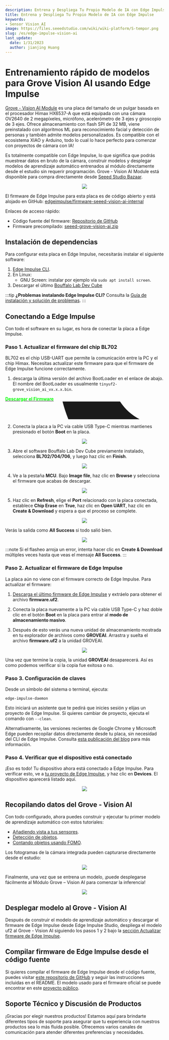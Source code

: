 ```yaml
---
description: Entrena y Despliega Tu Propio Modelo de IA con Edge Impulse
title: Entrena y Despliega Tu Propio Modelo de IA con Edge Impulse
keywords:
- Sensor Vision_AI
image: https://files.seeedstudio.com/wiki/wiki-platform/S-tempor.png
slug: /es/edge-impulse-vision-ai
last_update:
  date: 1/31/2023
  author: jianjing Huang
---
```



# Entrenamiento rápido de modelos para Grove Vision AI usando Edge Impulse

[Grove - Vision AI Module](https://wiki.seeedstudio.com/es/Grove-Vision-AI-Module) es una placa del tamaño de un pulgar basada en el procesador Himax HX6537-A que está equipada con una cámara OV2640 de 2 megapíxeles, micrófono, acelerómetro de 3 ejes y giroscopio de 3 ejes. Ofrece almacenamiento con flash SPI de 32 MB, viene preinstalado con algoritmos ML para reconocimiento facial y detección de personas y también admite modelos personalizados. Es compatible con el ecosistema XIAO y Arduino, todo lo cual lo hace perfecto para comenzar con proyectos de cámara con IA!

Es totalmente compatible con Edge Impulse, lo que significa que podrás muestrear datos en bruto de la cámara, construir modelos y desplegar modelos de aprendizaje automático entrenados al módulo directamente desde el estudio sin requerir programación. Grove - Vision AI Module está disponible para compra directamente desde [Seeed Studio Bazaar](https://www.seeedstudio.com/Grove-Vision-AI-Module-p-5457.html).

<div align="center"><img width ={400} src="https://files.seeedstudio.com/wiki/edge-impulse-visionai/1.jpg"/></div>

El firmware de Edge Impulse para esta placa es de código abierto y está alojado en GitHub: [edgeimpulse/firmware-seeed-vision-ai-internal](https://github.com/edgeimpulse/firmware-seeed-vision-ai-internal/tree/edge-impulse-firmware)

Enlaces de acceso rápido:

- Código fuente del firmware: [Repositorio de GitHub](https://github.com/edgeimpulse/firmware-seeed-grove-vision-ai)
- Firmware precompilado: [seeed-grove-vision-ai.zip](https://cdn.edgeimpulse.com/firmware/seeed-grove-vision-ai.zip)

## Instalación de dependencias

Para configurar esta placa en Edge Impulse, necesitarás instalar el siguiente software:

1. [Edge Impulse CLI](https://docs.edgeimpulse.com/docs/edge-impulse-cli/cli-installation).
2. En Linux:
   - GNU Screen: instalar por ejemplo vía `sudo apt install screen`.
3. Descargar el último [Bouffalo Lab Dev Cube](https://dev.bouffalolab.com/download)

:::tip
**¿Problemas instalando Edge Impulse CLI?**
Consulta la [Guía de instalación y solución de problemas](https://docs.edgeimpulse.com/docs/edge-impulse-cli/cli-installation).
:::

## Conectando a Edge Impulse

Con todo el software en su lugar, es hora de conectar la placa a Edge Impulse.

### Paso 1. Actualizar el firmware del chip BL702

BL702 es el chip USB-UART que permite la comunicación entre la PC y el chip Himax. Necesitas actualizar este firmware para que el firmware de Edge Impulse funcione correctamente.

1. descarga la última versión del archivo BootLoader en el enlace de abajo. El nombre del BootLoader es usualmente `tinyuf2-grove_vision_ai_vx.x.x.bin`.

<div class="github_container" style={{textAlign: 'center'}}>
    <a class="github_item" href="https://github.com/Seeed-Studio/Seeed_Arduino_GroveAI/releases" target="_blank" rel="noopener noreferrer">
    <strong><span><font color={'FFFFFF'} size={"4"}> Descargar el Firmware</font></span></strong> <svg aria-hidden="true" focusable="false" role="img" className="mr-2" viewBox="-3 10 9 1" width={16} height={16} fill="currentColor" style={{textAlign: 'center', display: 'inline-block', userSelect: 'none', verticalAlign: 'text-bottom', overflow: 'visible'}}><path d="M8 0c4.42 0 8 3.58 8 8a8.013 8.013 0 0 1-5.45 7.59c-.4.08-.55-.17-.55-.38 0-.27.01-1.13.01-2.2 0-.75-.25-1.23-.54-1.48 1.78-.2 3.65-.88 3.65-3.95 0-.88-.31-1.59-.82-2.15.08-.2.36-1.02-.08-2.12 0 0-.67-.22-2.2.82-.64-.18-1.32-.27-2-.27-.68 0-1.36.09-2 .27-1.53-1.03-2.2-.82-2.2-.82-.44 1.1-.16 1.92-.08 2.12-.51.56-.82 1.28-.82 2.15 0 3.06 1.86 3.75 3.64 3.95-.23.2-.44.55-.51 1.07-.46.21-1.61.55-2.33-.66-.15-.24-.6-.83-1.23-.82-.67.01-.27.38.01.53.34.19.73.9.82 1.13.16.45.68 1.31 2.69.94 0 .67.01 1.3.01 1.49 0 .21-.15.45-.55.38A7.995 7.995 0 0 1 0 8c0-4.42 3.58-8 8-8Z" /></svg>
    </a>
</div>

2. Conecta la placa a la PC vía cable USB Type-C mientras mantienes presionado el botón **Boot** en la placa.

<div align="center"><img width={600} src="https://files.seeedstudio.com/wiki/edge-impulse-visionai/2.jpg" /></div>

3. Abre el software Bouffalo Lab Dev Cube previamente instalado, selecciona **BL702/704/706**, y luego haz clic en **Finish**.

<div align="center"><img width={300} src="https://files.seeedstudio.com/wiki/edge-impulse-visionai/3.png" /></div>

4. Ve a la pestaña **MCU**. Bajo **Image file**, haz clic en **Browse** y selecciona el firmware que acabas de descargar.

<div align="center"><img width={700} src="https://files.seeedstudio.com/wiki/edge-impulse-visionai/4.png" /></div>

5. Haz clic en **Refresh**, elige el **Port** relacionado con la placa conectada, establece **Chip Erase** en **True**, haz clic en **Open UART**, haz clic en **Create & Download** y espera a que el proceso se complete.

<div align="center"><img width ={200} src="https://files.seeedstudio.com/wiki/edge-impulse-visionai/5.png"/></div>

Verás la salida como **All Success** si todo salió bien.

<div align="center"><img width ={700} src="https://files.seeedstudio.com/wiki/edge-impulse-visionai/6.png"/></div>

:::note
Si el flasheo arroja un error, intenta hacer clic en **Create & Download** múltiples veces hasta que veas el mensaje **All Success**.
:::

### Paso 2. Actualizar el firmware de Edge Impulse

La placa aún no viene con el firmware correcto de Edge Impulse. Para actualizar el firmware:

1. [Descarga el último firmware de Edge Impulse](https://cdn.edgeimpulse.com/firmware/seeed-grove-vision-ai.zip) y extráelo para obtener el archivo **firmware.uf2**.

2. Conecta la placa nuevamente a la PC vía cable USB Type-C y haz doble clic en el botón **Boot** en la placa para entrar al **modo de almacenamiento masivo**.

3. Después de esto verás una nueva unidad de almacenamiento mostrada en tu explorador de archivos como **GROVEAI**. Arrastra y suelta el archivo **firmware.uf2** a la unidad GROVEAI.

<div align="center"><img width ={200} src="https://files.seeedstudio.com/wiki/edge-impulse-visionai/7.jpg"/></div>

Una vez que termine la copia, la unidad **GROVEAI** desaparecerá. Así es como podemos verificar si la copia fue exitosa o no.

### Paso 3. Configuración de claves

Desde un símbolo del sistema o terminal, ejecuta:

```
edge-impulse-daemon
```

Esto iniciará un asistente que te pedirá que inicies sesión y elijas un proyecto de Edge Impulse. Si quieres cambiar de proyecto, ejecuta el comando con `--clean`.

Alternativamente, las versiones recientes de Google Chrome y Microsoft Edge pueden recopilar datos directamente desde tu placa, sin necesidad del CLI de Edge Impulse. Consulta [esta publicación del blog](https://www.edgeimpulse.com/blog/collect-sensor-data-straight-from-your-web-browser) para más información.

### Paso 4. Verificar que el dispositivo está conectado

¡Eso es todo! Tu dispositivo ahora está conectado a Edge Impulse. Para verificar esto, ve a [tu proyecto de Edge Impulse](https://studio.edgeimpulse.com/studio/select-project?autoredirect=1), y haz clic en **Devices**. El dispositivo aparecerá listado aquí.

<div align="center"><img width ={700} src="https://files.seeedstudio.com/wiki/edge-impulse-visionai/8.png"/></div>

## Recopilando datos del Grove - Vision AI

Con todo configurado, ahora puedes construir y ejecutar tu primer modelo de aprendizaje automático con estos tutoriales:

- [Añadiendo vista a tus sensores](https://docs.edgeimpulse.com/docs/tutorials/image-classification).
- [Detección de objetos](https://docs.edgeimpulse.com/docs/tutorials/object-detection).
- [Contando objetos usando FOMO](https://docs.edgeimpulse.com/docs/tutorials/detect-objects-using-fomo).

Los fotogramas de la cámara integrada pueden capturarse directamente desde el estudio:

<div align="center"><img width ={700} src="https://files.seeedstudio.com/wiki/edge-impulse-visionai/9.png"/></div>

Finalmente, una vez que se entrena un modelo, ¡puede desplegarse fácilmente al Módulo Grove – Vision AI para comenzar la inferencia!

<div align="center"><img width ={700} src="https://files.seeedstudio.com/wiki/edge-impulse-visionai/10.png"/></div>

## Desplegar modelo al Grove - Vision AI

Después de construir el modelo de aprendizaje automático y descargar el firmware de Edge Impulse desde Edge Impulse Studio, despliega el modelo uf2 al Grove - Vision AI siguiendo los pasos 1 y 2 bajo la [sección Actualizar firmware de Edge Impulse](https://docs.edgeimpulse.com/docs/development-platforms/officially-supported-mcu-targets/seeed-grove-vision-ai#2.-update-edge-impulse-firmware).

## Compilar firmware de Edge Impulse desde el código fuente

Si quieres compilar el firmware de Edge Impulse desde el código fuente, puedes visitar [este repositorio de GitHub](https://github.com/edgeimpulse/firmware-seeed-grove-vision-ai) y seguir las instrucciones incluidas en el README. El modelo usado para el firmware oficial se puede encontrar en este [proyecto público](https://studio.edgeimpulse.com/public/87291/latest).

## Soporte Técnico y Discusión de Productos

¡Gracias por elegir nuestros productos! Estamos aquí para brindarte diferentes tipos de soporte para asegurar que tu experiencia con nuestros productos sea lo más fluida posible. Ofrecemos varios canales de comunicación para atender diferentes preferencias y necesidades.

<div class="button_tech_support_container">
<a href="https://forum.seeedstudio.com/" class="button_forum"></a> 
<a href="https://www.seeedstudio.com/contacts" class="button_email"></a>
</div>

<div class="button_tech_support_container">
<a href="https://discord.gg/eWkprNDMU7" class="button_discord"></a> 
<a href="https://github.com/Seeed-Studio/wiki-documents/discussions/69" class="button_discussion"></a>
</div>

